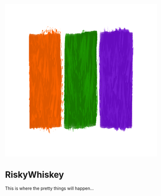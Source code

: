 ![Logo](../assets/riskywhiskey_logo.png)

# RiskyWhiskey

This is where the pretty things will happen...
